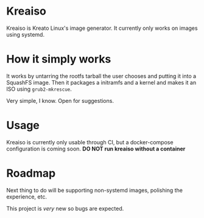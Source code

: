 # Kreaiso
Kreaiso is Kreato Linux's image generator. It currently only works on images using systemd. 

# How it simply works
It works by untarring the rootfs tarball the user chooses and putting it into a SquashFS image. Then it packages a initramfs and a kernel and makes it an ISO using `grub2-mkrescue`.

Very simple, I know. Open for suggestions.

# Usage
Kreaiso is currently only usable through CI, but a docker-compose configuration is coming soon.
**DO NOT run kreaiso without a container**

# Roadmap
Next thing to do will be supporting non-systemd images, polishing the experience, etc.

This project is *very* new so bugs are expected.
